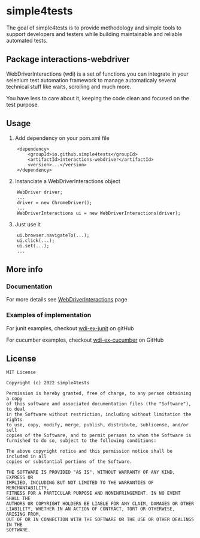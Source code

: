 # simple4tests
The goal of simple4tests is to provide methodology and simple tools to support developers and testers while building maintainable and reliable automated tests.

## Package interactions-webdriver

WebDriverInteractions (wdi) is a set of functions you can integrate in your selenium test automation framework to manage automaticaly several technical stuff like waits, scrolling and much more.

You have less to care about it, keeping the code clean and focused on the test purpose.

## Usage
1. Add dependency on your pom.xml file
```
    <dependency>
        <groupId>io.github.simple4tests</groupId>
        <artifactId>interactions-webdriver</artifactId>
        <version>...</version>
    </dependency>
```

2. Instanciate a WebDriverInteractions object
```
    WebDriver driver;
    ...
    driver = new ChromeDriver();
    ...
    WebDriverInteractions ui = new WebDriverInteractions(driver);
```
 
3. Just use it
```
    ui.browser.navigateTo(...);
    ui.click(...);
    ui.set(...);
    ...
```

## More info

### Documentation
For more details see [WebDriverInteractions](https://simple4tests.github.io/interactions-webdriver/) page

### Examples of implementation
For junit examples, checkout [wdi-ex-junit](https://github.com/simple4tests/wdi-ex-junit) on gitHub

For cucumber examples, checkout [wdi-ex-cucumber](https://github.com/simple4tests/wdi-ex-cucumber) on GitHub

## License
```
MIT License

Copyright (c) 2022 simple4tests

Permission is hereby granted, free of charge, to any person obtaining a copy
of this software and associated documentation files (the "Software"), to deal
in the Software without restriction, including without limitation the rights
to use, copy, modify, merge, publish, distribute, sublicense, and/or sell
copies of the Software, and to permit persons to whom the Software is
furnished to do so, subject to the following conditions:

The above copyright notice and this permission notice shall be included in all
copies or substantial portions of the Software.

THE SOFTWARE IS PROVIDED "AS IS", WITHOUT WARRANTY OF ANY KIND, EXPRESS OR
IMPLIED, INCLUDING BUT NOT LIMITED TO THE WARRANTIES OF MERCHANTABILITY,
FITNESS FOR A PARTICULAR PURPOSE AND NONINFRINGEMENT. IN NO EVENT SHALL THE
AUTHORS OR COPYRIGHT HOLDERS BE LIABLE FOR ANY CLAIM, DAMAGES OR OTHER
LIABILITY, WHETHER IN AN ACTION OF CONTRACT, TORT OR OTHERWISE, ARISING FROM,
OUT OF OR IN CONNECTION WITH THE SOFTWARE OR THE USE OR OTHER DEALINGS IN THE
SOFTWARE.
```
